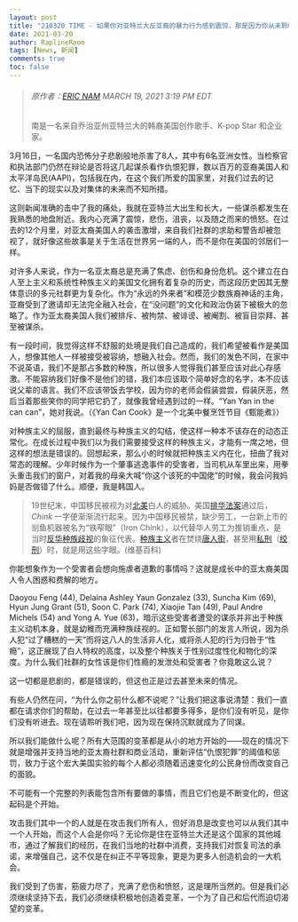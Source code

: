 ```yaml
---
layout: post
title: "210320 TIME - 如果你对亚特兰大反亚裔的暴力行为感到震惊，那是因为你从未聆听。是时候听听我们的声音了。"
date: 2021-03-20
author: RaplineRoom
tags: [News, 新闻]
comments: true
toc: false
---
```


> ###### 原作者：[ERIC NAM](https://time.com/author/eric-nam/) MARCH 19, 2021 3:19 PM EDT
>
> 南是一名来自乔治亚州亚特兰大的韩裔美国创作歌手、K-pop Star 和企业家。

3月16日，一名国内恐怖分子悲剧般地杀害了8人，其中有6名亚洲女性。当检察官和执法部门仍然在辩论是否将这几起谋杀看作仇恨犯罪，数以百万的亚裔美国人和太平洋岛民(AAPI)，包括我在内，在这个我们所爱的国家里，对我们过去的记忆、当下的现实以及对集体的未来而不知所措。

这则新闻准确的击中了我的痛处，我就在亚特兰大出生和长大，一些谋杀都发生在我熟悉的地盘附近。我内心充满了震惊，悲伤，沮丧，以及随之而来的愤怒。在过去的12个月里，对亚太裔美国人的袭击激增，来自我们社群的求助和警告却被忽视了，就好像这些故事是关于生活在世界另一端的人，而不是你在美国的邻居们一样。

对许多人来说，作为一名亚太裔总是充满了焦虑、创伤和身份危机。这个建立在白人至上主义和系统性种族主义的美国文化拥有着复杂的历史，而这段历史因其无整体意识的多元社群更为复杂化。作为“永远的外来者”和模范少数族裔神话的主角，亚裔受到了邀请却无法完全融入社会，在“没问题”的文化和政治伪装下被极大的忽略了。作为亚太裔美国人我们被排斥、被拘禁、被诽谤、被阉割、被盲目崇拜、甚至被谋杀。

有一段时间，我觉得这样不舒服的处境是我们自己造成的，我们希望被看作是美国人，想像其他人一样被接受被容纳，想融入社会。然而，我们的发色不同，在家中不说英语，我们不是那占多数的种族，所以很多人觉得我们甚至应该对此心存感激。不能容纳我们好像不是他们的错，我们本应该取个简单好念的名字，本不应该说父辈的语言。我们不应该带饭去学校，因为你的老师会假装尝尝，假装厌恶，然后当着那些笑你的同学把它扔了，就像我曾经遇到过的一样。“Yan Yan in the can can”，她对我说。（《Yan Can Cook》是一个北美中餐烹饪节目《甄能煮》）

对种族主义的屈服，直到最终与种族主义的勾结，使这样一种本不该存在的动态正常化。在成长过程中我们以为我们需要接受这样的种族主义，才能有一席之地，但这样的想法是错误的。回想起来，那么小的时候就把种族主义内在化，扭曲了我对常态的理解。少年时候作为一个肇事逃逸事件的受害者，当司机从车里出来，用拳头重击我们的窗户，对着我的母亲大喊“你这个该死的中国佬”的时候，我会问我妈妈是否做错了什么。顺便，我是韩国人。

> 19世纪末，中国移民被视为对[北美](https://zh.wikipedia.org/wiki/北美)白人的威胁。美国[排华法案](https://zh.wikipedia.org/wiki/排华法案)通过后，*Chink* 一字便渐渐流行起来。因为中国移民被禁，缺少劳工，一台新上市的㓥鱼机器被名为“铁窄眼”（Iron Chink），以代替华人劳工为推销重点，是当时[反华](https://zh.wikipedia.org/wiki/反華)[种族歧视](https://zh.wikipedia.org/wiki/種族歧視)的象征代表。[种族主义](https://zh.wikipedia.org/wiki/種族主義)者在焚烧[唐人街](https://zh.wikipedia.org/wiki/唐人街)，甚至用[私刑](https://zh.wikipedia.org/wiki/私刑)（[绞刑](https://zh.wikipedia.org/wiki/絞刑)）时，就是用这些字眼。(维基百科)

你能想象作为一个受害者会想向施虐者道歉的事情吗？这就是成长中的亚太裔美国人令人困惑和费解的地方。

Daoyou Feng (44), Delaina Ashley Yaun Gonzalez (33), Suncha Kim (69), Hyun Jung Grant (51), Soon C. Park (74), Xiaojie Tan (49), Paul Andre Michels (54) and Yong A. Yue (63)，暗示这些受害者遭受的谋杀并非出于种族主义动机本身，就是幼稚而充满种族歧视的。正如警长部门的发言人所说，因为杀人犯“过了糟糕的一天”而将这八人的生活非人化，或将杀人犯的行为归咎于“性瘾”，这正展现了白人特权的高度，以及整个种族关于性别过度性化和物化的深度。为什么我们社群的女性该是你们性瘾的发泄处和受害者？你竟敢这么说？

这一切都是悲剧的，都是错误的，但这也正是过去甚至未来的情况。

有些人仍然在问，“为什么你之前什么都不说呢？”让我们把这事说清楚：我们一直都在请求你们的帮助，在过去一年甚至比以往都要多得多，是你们没有听见，是你们没有听进去。现在请聆听我们吧，因为现在保持沉默就成为了同谋。

所以我们能做什么呢？所有大范围的变革都是从小的地方开始的——现在的情况下就是增强并支持当地的亚太裔社群和商业活动，重新评估“仇恨犯罪”的阈值和惩罚，致力于这个宏大美国实验的每个人都必须随着迅速变化的公民身份而改变自己的面貌。

不可能有一个完整的列表能包含所有要做的事情，而且它们也是不断变化的，但这起码是个开始。

攻击我们其中一个的人就是在攻击我们所有人，但好消息是改变也可以从我们其中一个人开始，而这个人会是你吗？无论你是住在亚特兰大还是这个国家的其他城市，通过了解我们的经历，在我们当地的社群中消费，支持我们对恢复司法的承诺，来增强自己，这不仅是在纠正不平等现象，更是为更多人创造机会的一大机会。

我们受到了伤害，筋疲力尽了，充满了悲伤和愤怒，这是理所当然的。但是我们必须继续坚持下去，我们必须继续积极地创造着变革，一个为了自己和后代而迫切渴望的变革。

